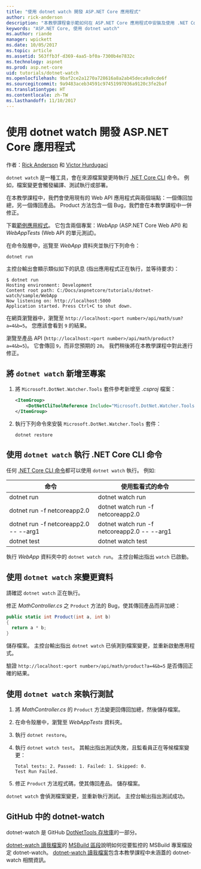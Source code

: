 ```yaml
---
title: "使用 dotnet watch 開發 ASP.NET Core 應用程式"
author: rick-anderson
description: "本教學課程會示範如何在 ASP.NET Core 應用程式中安裝及使用 .NET Core CLI 檔案監看員 (dotnet 監看式) 工具。"
keywords: "ASP.NET Core, 使用 dotnet watch"
ms.author: riande
manager: wpickett
ms.date: 10/05/2017
ms.topic: article
ms.assetid: 563ffb3f-d369-4aa5-bf0a-7300b4e7832c
ms.technology: aspnet
ms.prod: asp.net-core
uid: tutorials/dotnet-watch
ms.openlocfilehash: 9baf2ce2a1270a728616a8a2ab45deca9a9cde6f
ms.sourcegitcommit: 9a9483aceb34591c97451997036a9120c3fe2baf
ms.translationtype: HT
ms.contentlocale: zh-TW
ms.lasthandoff: 11/10/2017
---
```

# <a name="developing-aspnet-core-apps-using-dotnet-watch"></a>使用 dotnet watch 開發 ASP.NET Core 應用程式

作者：[Rick Anderson](https://twitter.com/RickAndMSFT) 和 [Victor Hurdugaci](https://twitter.com/victorhurdugaci)

`dotnet watch` 是一種工具，會在來源檔案變更時執行 [.NET Core CLI](/dotnet/core/tools) 命令。 例如，檔案變更會觸發編譯、測試執行或部署。

在本教學課程中，我們會使用現有的 Web API 應用程式與兩個端點：一個傳回加總，另一個傳回產品。 Product 方法包含一個 Bug，我們會在本教學課程中一併修正。

下載[範例應用程式](https://github.com/aspnet/Docs/tree/master/aspnetcore/tutorials/dotnet-watch/sample)。 它包含兩個專案：*WebApp* (ASP.NET Core Web API) 和 *WebAppTests* (Web API 的單元測試)。

在命令殼層中，巡覽至 *WebApp* 資料夾並執行下列命令：

```console
dotnet run
```

主控台輸出會顯示類似如下的訊息 (指出應用程式正在執行，並等待要求)：

```console
$ dotnet run
Hosting environment: Development
Content root path: C:/Docs/aspnetcore/tutorials/dotnet-watch/sample/WebApp
Now listening on: http://localhost:5000
Application started. Press Ctrl+C to shut down.
```

在網頁瀏覽器中，瀏覽至 `http://localhost:<port number>/api/math/sum?a=4&b=5`。 您應該會看到 `9` 的結果。

瀏覽至產品 API (`http://localhost:<port number>/api/math/product?a=4&b=5`)。 它會傳回 `9`，而非您預期的 `20`。 我們稍後將在本教學課程中對此進行修正。

## <a name="add-dotnet-watch-to-a-project"></a>將 `dotnet watch` 新增至專案

1. 將 `Microsoft.DotNet.Watcher.Tools` 套件參考新增至 *.csproj* 檔案：

    ```xml
    <ItemGroup>
        <DotNetCliToolReference Include="Microsoft.DotNet.Watcher.Tools" Version="2.0.0" />
    </ItemGroup> 
    ```

1. 執行下列命令來安裝 `Microsoft.DotNet.Watcher.Tools` 套件：
    
    ```console
    dotnet restore
    ```

## <a name="running-net-core-cli-commands-using-dotnet-watch"></a>使用 `dotnet watch` 執行 .NET Core CLI 命令

任何 [.NET Core CLI 命令](/dotnet/core/tools#cli-commands)都可以使用 `dotnet watch` 執行。 例如: 

| 命令 | 使用監看式的命令 |
| ---- | ----- |
| dotnet run | dotnet watch run |
| dotnet run -f netcoreapp2.0 | dotnet watch run -f netcoreapp2.0 |
| dotnet run -f netcoreapp2.0 -- --arg1 | dotnet watch run -f netcoreapp2.0 -- --arg1 |
| dotnet test | dotnet watch test |

執行 *WebApp* 資料夾中的 `dotnet watch run`。 主控台輸出指出 `watch` 已啟動。

## <a name="making-changes-with-dotnet-watch"></a>使用 `dotnet watch` 來變更資料

請確認 `dotnet watch` 正在執行。

修正 *MathController.cs* 之 `Product` 方法的 Bug，使其傳回產品而非加總：

```csharp
public static int Product(int a, int b)
{
  return a * b;
} 
```

儲存檔案。 主控台輸出指出 `dotnet watch` 已偵測到檔案變更，並重新啟動應用程式。

驗證 `http://localhost:<port number>/api/math/product?a=4&b=5` 是否傳回正確的結果。

## <a name="running-tests-using-dotnet-watch"></a>使用 `dotnet watch` 來執行測試

1. 將 *MathController.cs* 的 `Product` 方法變更回傳回加總，然後儲存檔案。
1. 在命令殼層中，瀏覽至 *WebAppTests* 資料夾。
1. 執行 `dotnet restore`。
1. 執行 `dotnet watch test`。 其輸出指出測試失敗，且監看員正在等候檔案變更：

     ```console
     Total tests: 2. Passed: 1. Failed: 1. Skipped: 0.
     Test Run Failed.
     ```

1. 修正 `Product` 方法程式碼，使其傳回產品。 儲存檔案。

`dotnet watch` 會偵測檔案變更，並重新執行測試。 主控台輸出指出測試成功。

## <a name="dotnet-watch-in-github"></a>GitHub 中的 dotnet-watch

dotnet-watch 是 GitHub [DotNetTools 存放庫](https://github.com/aspnet/DotNetTools/tree/dev/src/Microsoft.DotNet.Watcher.Tools)的一部分。

[dotnet-watch 讀我檔案](https://github.com/aspnet/DotNetTools/blob/dev/src/Microsoft.DotNet.Watcher.Tools/README.md)的 [MSBuild 區段](https://github.com/aspnet/DotNetTools/blob/dev/src/Microsoft.DotNet.Watcher.Tools/README.md#msbuild)說明如何從要監控的 MSBuild 專案檔設定 dotnet-watch。 [dotnet-watch 讀我檔案](https://github.com/aspnet/DotNetTools/blob/dev/src/Microsoft.DotNet.Watcher.Tools/README.md)包含本教學課程中未涵蓋的 dotnet-watch 相關資訊。
